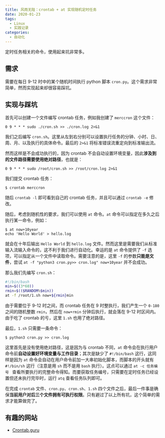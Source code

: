 ```yaml
---
title: 风雨无阻：crontab + at 实现随机定时任务
date: 2020-01-23
tags:
  - Linux
  - 实践记录
categories:
  - 自动化
---
```


定时任务相关的命令，使用起来坑非常多。

<!--more-->

## 需求

需要在每日 9-12 时中的某个随机时间执行 python 脚本 `cron.py`。这个需求非常简单，然而实现起来却很容易踩坑。

## 实现与踩坑

首先可以创建一个文件编写 crontab 任务，例如我创建了 `merccron` 这个文件：

```
0 9 * * * sudo ./cron.sh >> ./cron.log 2>&1
```

我们之后编写 `cron.sh`。这里从左到右分别可以设置执行任务的分钟、小时、日、周、月、以及执行的具体命令。最后的 `2>&1` 将标准错误流重定向到标准输出流。

然而这样是不会成功执行的，因为 crontab 不会自动设置环境变量，因此**涉及到的文件路径需要使用绝对路径**，也就是：

```
0 9 * * * sudo /root/cron.sh >> /root/cron.log 2>&1
```

我们提交 crontab 任务：

```shell
$ crontab merccron
```

随后 `crontab -l` 即可看到自己的 crontab 任务，并且可以通过 `crontab -e` 修改。

随后，考虑到随机性的要求，我们可以使用 `at` 命令。`at` 命令可以指定在多久之后执行某一命令，例如：

```shell
$ at now+10year
echo 'Hello World' > hello.log
```

就会在十年后输出 `Hello World` 到 `hello.log` 文件。然而这里是需要我们从标准输入流输入命令的，这不利于我们进行自动化。幸运的是 `at` 命令提供了 `-f` 选项，可以指定从一个文件中读取命令。需要注意的是，这里 `-f` 的参数**只能是文件**，尝试 `at -f "python3 cron.py>> cron.log" now+10year` 并不会成功。

那么我们先编写 `cron.sh`：

```bash
#!/bin/bash
min=$((3*60))
rmin=$(($RANDOM%$min))
at -f /root/1.sh now+${rmin}min
```

由于需要位于 9-12 时之间，而 crontab 任务在 9 时整执行，我们产生一个 `0-180` 之间的随机整数 `rmin`，然后在 `now+rmin` 分钟后执行，就会落在 9-12 时区间内。由于吃了 crontab 的亏，这里 `1.sh` 也用了绝对路径。

最后，`1.sh` 只需要一条命令：

```shell
$ python3 cron.py >> cron.log
```

这里首先是没有使用绝对路径，这是因为与 crontab 不同，`at` 命令会在执行用户命令前**自动设置好环境变量与工作目录**；其次是缺少了 `#!/bin/bash` 这行，这同样是因为 `at` 命令会自动在用户命令前加一大串初始化脚本，而脚本的开头就有 `#!/bin/sh` 这行（注意是用 `sh` 而不是用 `bash` 执行）。这点可以通过 `at -c 任务编号 ` 查看所要执行的完整命令得知。而要获取任务编号，只需要在定时任务已经设置但还未执行完毕时，运行 `atq` 查看任务队列即可。

在完成 `crontab` 文件、`cron.py`、`cron.sh`、`1.sh` 四个文件之后，最后一件事是确保**当前用户对后三个文件拥有可执行权限**。只有避过了以上所有坑，这个简单的需求才能算做完了。

## 有趣的网站

- [Crontab.guru](https://crontab.guru/)
